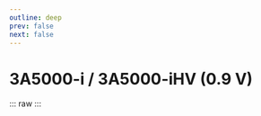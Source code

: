 ```yaml
---
outline: deep
prev: false
next: false
---
```

# 3A5000-i / 3A5000-iHV (0.9 V)

::: raw
<ClientOnly>
    <CpuTable chips="3A5000-i" />
</ClientOnly>
:::

<script setup>
    import CpuTable from "@/.vitepress/theme/components/chips/cpu_table.vue"
</script>
